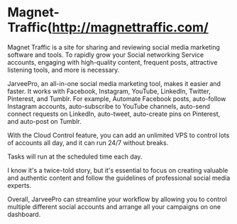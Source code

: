 # Magnet-Traffic(http://magnettraffic.com/
Magnet Traffic is a site for sharing and reviewing social media marketing software and tools.
To rapidly grow your Social networking Service accounts, engaging with high-quality content, frequent posts, attractive listening tools, and more is necessary.

JarveePro, an all-in-one social media marketing tool, makes it easier and faster.
It works with Facebook, Instagram, YouTube, LinkedIn, Twitter, Pinterest, and Tumblr.
For example, Automate Facebook posts, auto-follow Instagram accounts, auto-subscribe to YouTube channels, auto-send connect requests on LinkedIn, auto-tweet, auto-create pins on Pinterest, and auto-post on Tumblr.

With the Cloud Control feature, you can add an unlimited VPS to control lots of accounts all day, and it can run 24/7 without breaks.

Tasks will run at the scheduled time each day.

I know it's a twice-told story, but it's essential to focus on creating valuable and authentic content and follow the guidelines of professional social media experts.

Overall, JarveePro can streamline your workflow by allowing you to control multiple different social accounts and arrange all your campaigns on one dashboard.

